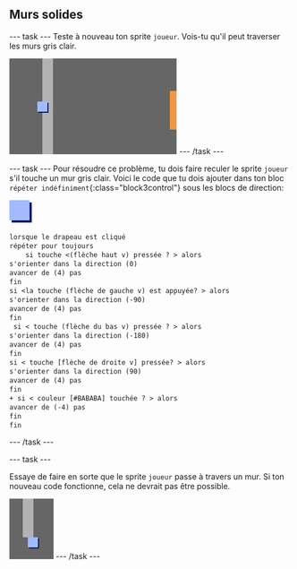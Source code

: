 ## Murs solides

\--- task \--- Teste à nouveau ton sprite `joueur`. Vois-tu qu'il peut traverser les murs gris clair.

![capture d'écran](images/world-walls.png) \--- /task \---

\--- task \--- Pour résoudre ce problème, tu dois faire reculer le sprite `joueur` s'il touche un mur gris clair. Voici le code que tu dois ajouter dans ton bloc `répéter indéfiniment`{:class="block3control"} sous les blocs de direction:

![joueur](images/player.png)

```blocks3
lorsque le drapeau est cliqué
répéter pour toujours
    si touche <(flèche haut v) pressée ? > alors
s'orienter dans la direction (0)
avancer de (4) pas
fin
si <la touche (flèche de gauche v) est appuyée? > alors
s'orienter dans la direction (-90)
avancer de (4) pas
fin
 si < touche (flèche du bas v) pressée ? > alors
s'orienter dans la direction (-180)
avancer de (4) pas
fin
si < touche [flèche de droite v] pressée? > alors
s'orienter dans la direction (90)
avancer de (4) pas
fin
+ si < couleur [#BABABA] touchée ? > alors
avancer de (-4) pas
fin
fin
```

\--- /task \---

\--- task \---

Essaye de faire en sorte que le sprite `joueur` passe à travers un mur. Si ton nouveau code fonctionne, cela ne devrait pas être possible.

![capture d'écran](images/world-walls-test.png) \--- /task \---